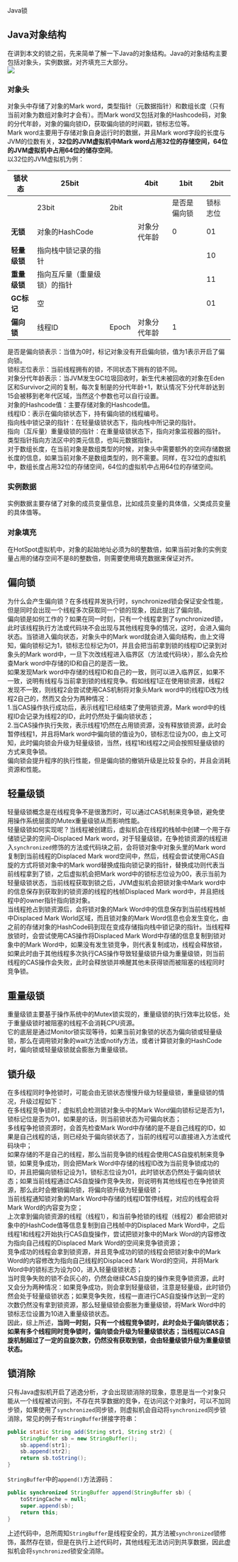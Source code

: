 Java锁
<a name="YNpN2"></a>
## Java对象结构
在讲到本文的锁之前，先来简单了解一下Java的对象结构。Java的对象结构主要包括对象头，实例数据，对齐填充三大部分。<br />![](https://cdn.nlark.com/yuque/0/2023/jpeg/396745/1681032142715-c3fec42c-f0d5-4d2f-9072-e3c28fb37555.jpeg#averageHue=%23ebe9db&clientId=u629b6997-6320-4&from=paste&id=u733f237e&originHeight=678&originWidth=1044&originalType=url&ratio=2.5&rotation=0&showTitle=false&status=done&style=none&taskId=ufb3f7b15-afff-440b-aebb-e79f2776ad9&title=)
<a name="Eyobf"></a>
### 对象头
对象头中存储了对象的Mark word，类型指针（元数据指针）和数组长度（只有当前对象为数组对象时才会有）。而Mark word又包括对象的Hashcode码，对象的分代年龄，对象的偏向锁ID，获取偏向锁的时间戳，锁标志位等。<br />Mark word主要用于存储对象自身运行时的数据，并且Mark word字段的长度与JVM的位数有关，**32位的JVM虚拟机中Mark word占用32位的存储空间，64位的JVM虚拟机中占用64位的储存空间**。<br />以32位的JVM虚拟机为例：

| **锁状态** | **25bit** |  | **4bit** | **1bit** | **2bit** |
| --- | --- | --- | --- | --- | --- |
|  | 23bit | 2bit |  | 是否是偏向锁 | 锁标志位 |
| **无锁** | 对象的HashCode |  | 对象分代年龄 | 0 | 01 |
| **轻量级锁** | 指向栈中锁记录的指针 |  |  |  | 10 |
| **重量级锁** | 指向互斥量（重量级锁）的指针 |  |  |  | 11 |
| **GC标记** | 空 |  |  |  | 01 |
| **偏向锁** | 线程ID | Epoch | 对象分代年龄 | 1 |  |

是否是偏向锁表示：当值为0时，标记对象没有开启偏向锁，值为1表示开启了偏向锁。<br />锁标志位表示：当前线程拥有的锁，不同状态下拥有的锁不同。<br />对象分代年龄表示：当JVM发生GC垃圾回收时，新生代未被回收的对象在Eden区和Survivor之间的复制，每次复制是的分代年龄+1，默认情况下分代年龄达到15会被移到老年代区域，当然这个参数也可以自行设置。<br />对象的Hashcode值：主要存储对象的Hashcode值。<br />线程ID：表示在偏向锁状态下，持有偏向锁的线程编号。<br />指向栈中锁记录的指针：在轻量级锁状态下，指向栈中所记录的指针。<br />指向（互斥量）重量级锁的指针：在重量级锁状态下，指向对象监视器的指针。<br />类型指针指向方法区中的类元信息，也叫元数据指针。<br />对于数组长度，在当前对象是数组类型的时候，对象头中需要额外的空间存储数据长度的信息，如果当前对象不是数组类型的，则不需要。同样，在32位的虚拟机中，数组长度占用32位的存储空间，64位的虚拟机中占用64位的存储空间。
<a name="A8rgk"></a>
### 实例数据
实例数据主要存储了对象的成员变量信息，比如成员变量的具体值，父类成员变量的具体值等。
<a name="Ot5Qt"></a>
### 对象填充
在HotSpot虚拟机中，对象的起始地址必须为8的整数倍，如果当前对象的实例变量占用的储存空间不是8的整数倍，则需要使用填充数据来保证对齐。
<a name="HfyUb"></a>
## 偏向锁
为什么会产生偏向锁？在多线程并发执行时，synchronized锁会保证安全性能，但是同时会出现一个线程多次获取同一个锁的现象，因此提出了偏向锁。<br />偏向锁是如何工作的？如果在同一时刻，只有一个线程拿到了synchronized锁，此时该线程执行方法或代码块不会出现与其他线程竞争的情况，这时，会进入偏向状态。当锁进入偏向状态，对象头中的Mark word就会进入偏向结构，由上文得知，偏向锁标记为1，锁标志位标记为01，并且会把当前拿到锁的线程ID记录到对象头的Mark word中，一旦下次改线程进入临界区（方法或代码块），那么会先检查Mark word中存储的ID和自己的是否一致。<br />如果发现Mark word中存储的线程ID和自己的一致，则可以进入临界区，如果不一致，说明有线程与当前拿到锁的线程竞争。假如线程1正在使用锁资源，线程2发现不一致，则线程2会尝试使用CAS机制将对象头Mark word中的线程ID改为线程2自己的，然而又会分为两种情况：<br />1.当CAS操作执行成功后，表示线程1已经结束了使用锁资源，Mark word中的线程ID会记录为线程2的ID，此时仍然处于偏向锁状态；<br />2.当CAS操作执行失败，表示线程1仍然在占用锁资源，没有释放锁资源，此时会暂停线程1，并且将Mark word中偏向锁的值设为0，锁标志位设为00，由上文可知，此时偏向锁会升级为轻量级锁，当然，线程1和线程2之间会按照轻量级锁的方式来竞争锁。<br />偏向锁会提升程序的执行性能，但是偏向锁的撤销升级是比较复杂的，并且会消耗资源和性能。
<a name="bMRGc"></a>
## 轻量级锁
轻量级锁概念是在线程竞争不是很激烈时，可以通过CAS机制来竞争锁，避免使用操作系统层面的Mutex重量级锁从而影响性能。<br />轻量级锁如何实现呢？当线程被创建后，虚拟机会在线程的栈帧中创建一个用于存储锁记录的空间–Displaced Mark word，对于轻量级锁，在争抢锁资源的线程进入`synchronized`修饰的方法或代码块之前，会将锁对象中对象头里的Mark word复制到当前线程的Displaced Mark word空间中，然后，线程会尝试使用CAS自旋的方式将锁对象中的Mark word替换成指向锁记录的指针，替换成功则代表当前线程拿到了锁，之后虚拟机会把Mark word中的锁标志位设为00，表示当前为轻量级锁状态，当前线程获取到锁之后，JVM虚拟机会把锁对象中Mark word中的信息保存到获取到的锁资源的线程的栈帧Displaced Mark word中，并且把线程中的owner指针指向锁对象。<br />当线程抢占到锁资源后，会将锁对象的Mark Word中的信息保存到当前线程栈帧中Displaced Mark World区域，而且锁对象的Mark Word信息也会发生变化，由之前的存储对象的HashCode码到现在变成存储指向栈中锁记录的指针。当线程释放锁时，会尝试使用CAS操作将Displaced Mark Word中存储的信息复制到锁对象中的Mark Word中，如果没有发生锁竞争，则代表复制成功，线程会释放锁，如果此时由于其他线程多次执行CAS操作导致轻量级锁升级为重量级锁，则当前线程的CAS操作会失败，此时会释放锁并唤醒其他未获得锁而被阻塞的线程同时竞争锁。
<a name="EEPwj"></a>
## 重量级锁
重量级锁主要基于操作系统中的Mutex锁实现的，重量级锁的执行效率比较低，处于重量级锁时被阻塞的线程不会消耗CPU资源。<br />它的底层是通过Monitor锁实现等待，如果当前对象锁的状态为偏向锁或轻量级锁，那么在调用锁对象的wait方法或notify方法，或者计算锁对象的HashCode时，偏向锁或轻量级锁就会膨胀为重量级锁。
<a name="iDObR"></a>
## 锁升级
在多线程同时争抢锁时，可能会由无锁状态慢慢升级为轻量级锁，重量级锁的情况，升级过程如下：<br />在多线程竞争锁时，虚拟机会检测锁对象头中的Mark Word偏向锁标记是否为1，锁标记位是否为01，如果是的话，则当前锁状态为可偏向状态；<br />多线程争抢锁资源时，会首先检查Mark Word中存储的是不是自己线程的ID，如果是自己线程的话，则已经处于偏向锁状态了，当前的线程可以直接进入方法或代码块中；<br />如果存储的不是自己的线程，那么当前竞争锁的线程会使用CAS自旋机制来竞争锁，如果竞争成功，则会把Mark Word中存储的线程ID改为当前竞争锁成功的ID，并且把偏向锁标记设为1，锁标志位设为01，此时锁状态仍然处于偏向锁状态；如果当前线程通过CAS自旋操作竞争失败，则说明有其他线程也在争抢锁资源，那么此时会撤销偏向锁，将偏向锁升级为轻量级锁；<br />当前线程通知锁对象的Mark Word中存储的线程ID暂停线程，对应的线程会将Mark Word的内容变为空；<br />上次拿到偏向锁资源的线程（线程1），和当前争抢锁的线程（线程2）都会把锁对象中的HashCode值等信息复制到自己栈帧中的Displaced Mark Word中，之后线程1和线程2开始执行CAS自旋操作，尝试把锁对象中的Mark Word的内容修改为指向自己线程的Displaced Mark Word的空间来竞争锁资源；<br />竞争成功的线程会拿到锁资源，并且竞争成功的锁的线程会把锁对象中的Mark Word的内容修改为指向自己线程的Displaced Mark Word的空间，并将Mark Word中的锁标志为设为00，进入轻量级锁状态；<br />当时竞争失败的锁不会灰心的，仍然会继续CAS自旋的操作来竞争锁资源，此时又会分为两种情况：如果竞争成功，则会拿到轻量级锁，注意是轻量级，此时锁仍然会处于轻量级锁状态；如果竞争失败，线程一直进行CAS自旋操作达到一定的次数仍然没有拿到锁资源，那么轻量级锁会膨胀为重量级锁，将Mark Word中的锁标志位设置为10进入重量级锁状态。<br />因此，综上所述，**当同一时刻，只有一个线程竞争锁时，此时会处于偏向锁状态；如果有多个线程同时竞争锁时，偏向锁会升级为轻量级锁状态；当线程以CAS自旋机制超过了一定的自旋次数，仍然没有获取到锁，会由轻量级锁升级为重量级锁状态。**
<a name="O47Bt"></a>
## 锁消除
只有Java虚拟机开启了逃逸分析，才会出现锁消除的现象，意思是当一个对象只能从一个线程被访问到，不存在共享数据的竞争，在访问这个对象时，可以不加同步锁，如果使用了`synchronized`同步锁，则虚拟机会自动将`synchronized`同步锁消除，常见的例子有`StringBuffer`拼接字符串：
```java
public static String add(String str1, String str2) {
    StringBuffer sb = new StringBuffer();
    sb.append(str1);
    sb.append(str2); 
    return sb.toString();   
}
```
`StringBuffer`中的`append()`方法源码：
```java
public synchronized StringBuffer append(StringBuffer sb) {
    toStringCache = null;
    super.append(sb);
    return this;
}
```
上述代码中，总所周知`StringBuffer`是线程安全的，其方法被`synchronized`锁修饰，虽然存在锁，但是在执行上述代码时，其他线程无法访问到共享数据，因此虚拟机会将`synchronized`锁安全消除。
